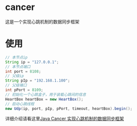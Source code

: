 # cancer
这是一个实现心跳机制的数据同步框架

# 使用
```java
// 本节点ip
String ip = "127.0.0.1";
// 本节点端口
int port = 8108;
// 父级ip
String pIp = "192.168.1.100";
// 父级端口
int pPort = 8109;
// 初始化一个心跳盒子，用于装载心跳间的信息
HeartBox heartBox = new HeartBox();
// 启动心跳线程
new Udp(ip, port, pIp, pPort, timeout, heartBox).begin();
```
详细介绍请看这里[Java Cancer 实现心跳机制的数据同步框架](https://blog.csdn.net/forintiii/article/details/92446376)
